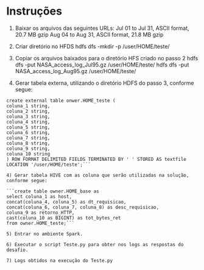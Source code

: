 # Instruções

1) Baixar os arquivos das seguintes URLs:
	Jul 01 to Jul 31, ASCII format, 20.7 MB gzip
	Aug 04 to Aug 31, ASCII format, 21.8 MB gzip

2) Criar diretório no HFDS
hdfs dfs -mkdir -p /user/HOME/teste/

3) Copiar os arquivos baixados para o diretório HFS criado no passo 2
	hdfs dfs -put NASA_access_log_Jul95.gz /user/HOME/teste/ 
	hdfs dfs -put NASA_access_log_Aug95.gz /user/HOME/teste/

4) Gerar tabela externa, utilizando o diretório HDFS do passo 3, conforme segue:

```drop table owner.HOME_teste;
create external table onwer.HOME_teste ( 
coluna_1 string,
coluna_2 string,
coluna_3 string,
coluna_4 string,
coluna_5 string,
coluna_6 string,
coluna_7 string,
coluna_8 string,
coluna_9 string,
coluna_10 string
) ROW FORMAT DELIMITED FIELDS TERMINATED BY ' ' STORED AS textfile LOCATION '/user/HOME/teste';```

4) Gerar tabela HIVE com as coluna que serão utilizadas na solução, conforme segue:

```create table owner.HOME_base as
select coluna_1 as host,
concat(coluna_4, coluna_5) as dt_requisicao,
concat(coluna_6, coluna_7, coluna_8) as desc_requisicao,
coluna_9 as retorno_HTTP,
cast(coluna_10 as BIGINT) as tot_bytes_ret
from owner.HOME_teste;```

5) Entrar no ambiente Spark.

6) Executar o script Teste.py para obter nos logs as respostas do desafio. 

7) Logs obtidos na execução do Teste.py
